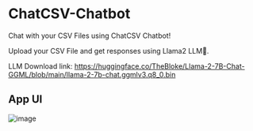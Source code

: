 # ChatCSV-Chatbot

Chat with your CSV Files using ChatCSV Chatbot!

Upload your CSV File and get responses using Llama2 LLM🦙.

LLM Download link: https://huggingface.co/TheBloke/Llama-2-7B-Chat-GGML/blob/main/llama-2-7b-chat.ggmlv3.q8_0.bin

## App UI
![image](https://github.com/Kartiksood10/ChatCSV-Chatbot/assets/82945071/014a23b5-6e21-4af7-b420-2f9e93d62ece)
